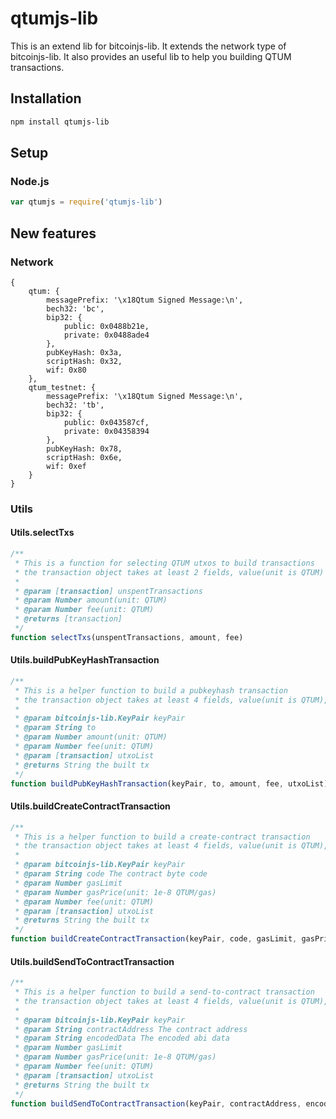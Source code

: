 # qtumjs-lib
This is an extend lib for bitcoinjs-lib.
It extends the network type of bitcoinjs-lib.
It also provides an useful lib to help you building QTUM transactions.

## Installation
``` bash
npm install qtumjs-lib
```

## Setup
### Node.js
``` javascript
var qtumjs = require('qtumjs-lib')
```

## New features
### Network
```
{
    qtum: {
        messagePrefix: '\x18Qtum Signed Message:\n',
        bech32: 'bc',
        bip32: {
            public: 0x0488b21e,
            private: 0x0488ade4
        },
        pubKeyHash: 0x3a,
        scriptHash: 0x32,
        wif: 0x80
    },
    qtum_testnet: {
        messagePrefix: '\x18Qtum Signed Message:\n',
        bech32: 'tb',
        bip32: {
            public: 0x043587cf,
            private: 0x04358394
        },
        pubKeyHash: 0x78,
        scriptHash: 0x6e,
        wif: 0xef
    }
}

```

### Utils
#### Utils.selectTxs
```javascript
/**
 * This is a function for selecting QTUM utxos to build transactions
 * the transaction object takes at least 2 fields, value(unit is QTUM) and confirmations
 *
 * @param [transaction] unspentTransactions
 * @param Number amount(unit: QTUM)
 * @param Number fee(unit: QTUM)
 * @returns [transaction]
 */
function selectTxs(unspentTransactions, amount, fee)
```
#### Utils.buildPubKeyHashTransaction
```javascript
/**
 * This is a helper function to build a pubkeyhash transaction
 * the transaction object takes at least 4 fields, value(unit is QTUM), confirmations, hash and pos
 *
 * @param bitcoinjs-lib.KeyPair keyPair
 * @param String to
 * @param Number amount(unit: QTUM)
 * @param Number fee(unit: QTUM)
 * @param [transaction] utxoList
 * @returns String the built tx
 */
function buildPubKeyHashTransaction(keyPair, to, amount, fee, utxoList)
```
#### Utils.buildCreateContractTransaction
```javascript
/**
 * This is a helper function to build a create-contract transaction
 * the transaction object takes at least 4 fields, value(unit is QTUM), confirmations, hash and pos
 *
 * @param bitcoinjs-lib.KeyPair keyPair
 * @param String code The contract byte code
 * @param Number gasLimit
 * @param Number gasPrice(unit: 1e-8 QTUM/gas)
 * @param Number fee(unit: QTUM)
 * @param [transaction] utxoList
 * @returns String the built tx
 */
function buildCreateContractTransaction(keyPair, code, gasLimit, gasPrice, fee, utxoList)
```
#### Utils.buildSendToContractTransaction
```javascript
/**
 * This is a helper function to build a send-to-contract transaction
 * the transaction object takes at least 4 fields, value(unit is QTUM), confirmations, hash and pos
 *
 * @param bitcoinjs-lib.KeyPair keyPair
 * @param String contractAddress The contract address
 * @param String encodedData The encoded abi data
 * @param Number gasLimit
 * @param Number gasPrice(unit: 1e-8 QTUM/gas)
 * @param Number fee(unit: QTUM)
 * @param [transaction] utxoList
 * @returns String the built tx
 */
function buildSendToContractTransaction(keyPair, contractAddress, encodedData, gasLimit, gasPrice, fee, utxoList)
```